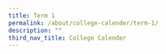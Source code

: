 ```yaml
---
title: Term 1
permalink: /about/college-calender/term-1/
description: ""
third_nav_title: College Calender
---
```

